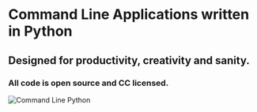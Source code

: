 # Command Line Applications written in Python
## Designed for productivity, creativity and sanity.
### All code is open source and CC licensed.

![Command Line Python](https://org.olk1.com/picz/1668631581.jpg)


